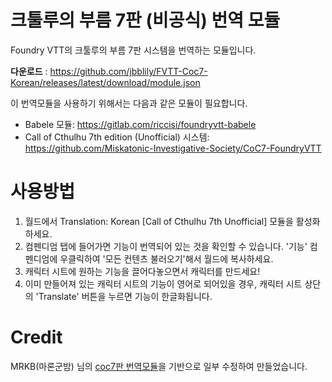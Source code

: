 # 크툴루의 부름 7판 (비공식) 번역 모듈

Foundry VTT의 크툴루의 부름 7판 시스템을 번역하는 모듈입니다.

**다운로드** : https://github.com/jbblily/FVTT-Coc7-Korean/releases/latest/download/module.json

이 번역모듈을 사용하기 위해서는 다음과 같은 모듈이 필요합니다.
- Babele 모듈: https://gitlab.com/riccisi/foundryvtt-babele
- Call of Cthulhu 7th edition (Unofficial) 시스템: https://github.com/Miskatonic-Investigative-Society/CoC7-FoundryVTT

# 사용방법
1. 월드에서 Translation: Korean [Call of Cthulhu 7th Unofficial] 모듈을 활성화하세요.
2. 컴펜디엄 탭에 들어가면 기능이 번역되어 있는 것을 확인할 수 있습니다. '기능' 컴펜디엄에 우클릭하여 '모든 컨텐츠 불러오기'해서 월드에 복사하세요.
3. 캐릭터 시트에 원하는 기능을 끌어다놓으면서 캐릭터를 만드세요!
4. 이미 만들어져 있는 캐릭터 시트의 기능이 영어로 되어있을 경우, 캐릭터 시트 상단의 'Translate' 버튼을 누르면 기능이 한글화됩니다.

# Credit
MRKB(마론군밤) 님의 [coc7판 번역모듈](https://github.com/MaronKB/CoC7kr)을 기반으로 일부 수정하여 만들었습니다.
